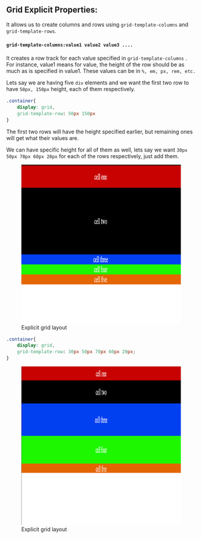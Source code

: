 ## Grid Explicit Properties:

It allows us to create columns and rows using `grid-template-columns` and `grid-template-rows`.

#### `grid-template-columns:value1 value2 value3 .... `

It creates a row track for each value specified in `grid-template-columns` .
For instance, value1 means for value, the height of the row should be as much as is specified in value1.
These values can be in `%, em, px, rem, etc.`

Lets say we are having five `div` elements and we want the first two row to have `50px, 150px` height, each of them respectively.

```css
.container{
    display: grid,
    grid-template-row: 50px 150px
}

```

The first two rows will have the height specified earlier, but remaining ones will get what their values are.

We can have specific height for all of them as well, lets say we want `30px 50px 70px 60px 20px` for each of the rows respectively, just add them.

<figure>
<img src="../assets/temp-rows.png" alt="explicit grid layout" height="420" width="720" />
<figcaption>Explicit grid layout</figcaption>
</figure>

```css
.container{
    display: grid,
    grid-template-row: 30px 50px 70px 60px 20px;
}

```

<figure>
<img src="../assets/temp-rows-all.png" alt="explicit grid layout" height="420" width="720" />
<figcaption>Explicit grid layout</figcaption>
</figure>

